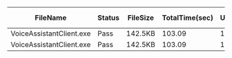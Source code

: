  | FileName                 | Status | FileSize | TotalTime(sec) | Upload(sec) | Submit(sec) | SignWait(sec) | Retry Count | 
 |--------------------------|--------|----------|----------------|-------------|-------------|---------------|-------------|
 | VoiceAssistantClient.exe | Pass   | 142.5KB  | 103.09         | 1.19        | 0.54        | 101.35        | 0           | 
 | VoiceAssistantClient.exe | Pass   | 142.5KB  | 103.09         | 1.19        | 0.54        | 101.35        | 0           | 
